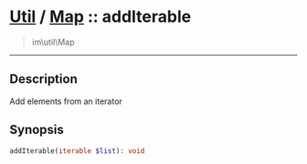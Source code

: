 # [Util](Util.md) / [Map](Util-Map.md) :: addIterable
 > im\util\Map
____

## Description
Add elements from an iterator

## Synopsis
```php
addIterable(iterable $list): void
```
